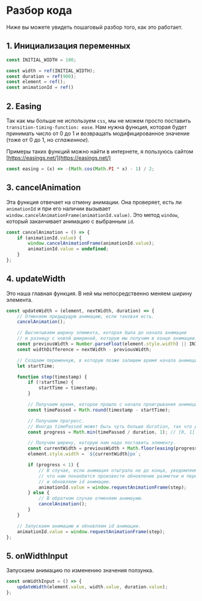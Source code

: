 # Разбор кода

Ниже вы можете увидеть пошаговый разбор того, как это работает.


## 1. Инициализация переменных

```javascript
const INITIAL_WIDTH = 100;

const width = ref(INITIAL_WIDTH);
const duration = ref(900);
const element = ref();
const animationId = ref()
```

## 2. Easing

Так как мы больше не используем `css`, мы не можем просто поставить `transition-timing-function: ease`.
Нам нужна функция, которая будет принимать число от 0 до 1 и возвращать модифицированное значение
(тоже от 0 до 1, но _сглаженное_).

Примеры таких функций можно найти в интернете, я пользуюсь сайтом [https://easings.net/](https://easings.net/)

```javascript
const easing = (x) => -(Math.cos(Math.PI * x) - 1) / 2;
```

## 3. cancelAnimation

Эта функция отвечает на отмену анимации. Она проверяет, есть ли `animationId` и
при его наличии вызывает `window.cancelAnimationFrame(animationId.value)`.
Это метод `window`, который заканчивает анимацию с выбранным `id`.

```javascript
const cancelAnimation = () => {
	if (animationId.value) {
		window.cancelAnimationFrame(animationId.value);
		animationId.value = undefined;
	}
};
```

## 4. updateWidth

Это наша главная функция. В ней мы непосредственно меняем ширину элемента.

```javascript
const updateWidth = (element, nextWidth, duration) => {
	// Отменяем предыдущую анимацию, если таковая есть.
	cancelAnimation();

	// Высчитываем ширину элемента, которая была до начала анимации
	// и разницу с новой шиириной, которую мы получим в конце анимации.
	const previousWidth = Number.parseFloat(element.style.width) || INITIAL_WIDTH;
	const widthDifference = nextWidth - previousWidth;

	// Создаем переменную, в которую позже запишем время начала анимации.
	let startTime;

	function step(timestamp) {
		if (!startTime) {
			startTime = timestamp;
		}

		// Получаем время, которое прошло с начала проигрывания анимации.
		const timePassed = Math.round(timestamp - startTime);

		// Получаем прогресс.
		// Иногда timePassed может быть чуть больше duration, так что добавляем проврку.
		const progress = Math.min(timePassed / duration, 1); // [0, 1]

		// Получем ширину, которую нам надо поставить элементу.
		const currentWidth = previousWidth + Math.floor(easing(progress) * widthDifference);
		element.style.width = `${currentWidth}px`;

		if (progress < 1) {
			// В случае, если анимация отыграла не до конца, уведомляем браузер,
			// что нам понаобится произвести обновление разметки и перед рендером следующего кадра
			// и обновляем id анимации.
			animationId.value = window.requestAnimationFrame(step);
		} else {
			// В обратном случае отменяем анимауию.
			cancelAnimation();
		}
	}

	// Запускаем анимацию и обновляем id анимации.
	animationId.value = window.requestAnimationFrame(step);
};
```

## 5. onWidthInput
Запускаем анимацию по изменению значения ползунка.

```javascript
const onWidthInput = () => {
	updateWidth(element.value, width.value, duration.value);
};
```

